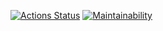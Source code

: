 [![Actions Status](https://github.com/Zakharov1221/java-project-61/actions/workflows/hexlet-check.yml/badge.svg)](https://github.com/Zakharov1221/java-project-61/actions)
[![Maintainability](https://api.codeclimate.com/v1/badges/2692c967a0dab825e22d/maintainability)](https://codeclimate.com/github/Zakharov1221/java-project-61/maintainability)
